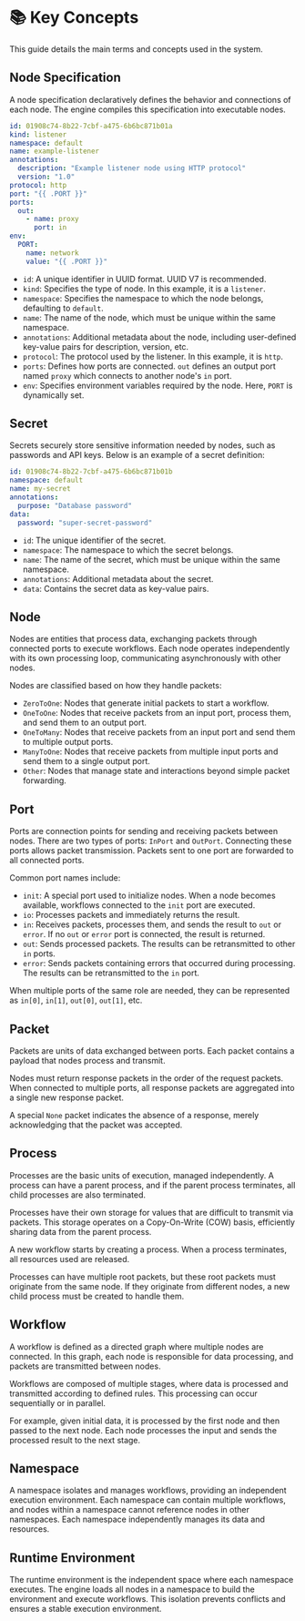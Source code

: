 # 📚 Key Concepts

This guide details the main terms and concepts used in the system.

## Node Specification

A node specification declaratively defines the behavior and connections of each node. The engine compiles this specification into executable nodes.

```yaml
id: 01908c74-8b22-7cbf-a475-6b6bc871b01a
kind: listener
namespace: default
name: example-listener
annotations:
  description: "Example listener node using HTTP protocol"
  version: "1.0"
protocol: http
port: "{{ .PORT }}"
ports:
  out:
    - name: proxy
      port: in
env:
  PORT:
    name: network
    value: "{{ .PORT }}"
```

- `id`: A unique identifier in UUID format. UUID V7 is recommended.
- `kind`: Specifies the type of node. In this example, it is a `listener`.
- `namespace`: Specifies the namespace to which the node belongs, defaulting to `default`.
- `name`: The name of the node, which must be unique within the same namespace.
- `annotations`: Additional metadata about the node, including user-defined key-value pairs for description, version, etc.
- `protocol`: The protocol used by the listener. In this example, it is `http`.
- `ports`: Defines how ports are connected. `out` defines an output port named `proxy` which connects to another node's `in` port.
- `env`: Specifies environment variables required by the node. Here, `PORT` is dynamically set.

## Secret

Secrets securely store sensitive information needed by nodes, such as passwords and API keys. Below is an example of a secret definition:

```yaml
id: 01908c74-8b22-7cbf-a475-6b6bc871b01b
namespace: default
name: my-secret
annotations:
  purpose: "Database password"
data:
  password: "super-secret-password"
```

- `id`: The unique identifier of the secret.
- `namespace`: The namespace to which the secret belongs.
- `name`: The name of the secret, which must be unique within the same namespace.
- `annotations`: Additional metadata about the secret.
- `data`: Contains the secret data as key-value pairs.

## Node

Nodes are entities that process data, exchanging packets through connected ports to execute workflows. Each node operates independently with its own processing loop, communicating asynchronously with other nodes.

Nodes are classified based on how they handle packets:
- `ZeroToOne`: Nodes that generate initial packets to start a workflow.
- `OneToOne`: Nodes that receive packets from an input port, process them, and send them to an output port.
- `OneToMany`: Nodes that receive packets from an input port and send them to multiple output ports.
- `ManyToOne`: Nodes that receive packets from multiple input ports and send them to a single output port.
- `Other`: Nodes that manage state and interactions beyond simple packet forwarding.

## Port

Ports are connection points for sending and receiving packets between nodes. There are two types of ports: `InPort` and `OutPort`. Connecting these ports allows packet transmission. Packets sent to one port are forwarded to all connected ports.

Common port names include:
- `init`: A special port used to initialize nodes. When a node becomes available, workflows connected to the `init` port are executed.
- `io`: Processes packets and immediately returns the result.
- `in`: Receives packets, processes them, and sends the result to `out` or `error`. If no `out` or `error` port is connected, the result is returned.
- `out`: Sends processed packets. The results can be retransmitted to other `in` ports.
- `error`: Sends packets containing errors that occurred during processing. The results can be retransmitted to the `in` port.

When multiple ports of the same role are needed, they can be represented as `in[0]`, `in[1]`, `out[0]`, `out[1]`, etc.

## Packet

Packets are units of data exchanged between ports. Each packet contains a payload that nodes process and transmit.

Nodes must return response packets in the order of the request packets. When connected to multiple ports, all response packets are aggregated into a single new response packet.

A special `None` packet indicates the absence of a response, merely acknowledging that the packet was accepted.

## Process

Processes are the basic units of execution, managed independently. A process can have a parent process, and if the parent process terminates, all child processes are also terminated.

Processes have their own storage for values that are difficult to transmit via packets. This storage operates on a Copy-On-Write (COW) basis, efficiently sharing data from the parent process.

A new workflow starts by creating a process. When a process terminates, all resources used are released.

Processes can have multiple root packets, but these root packets must originate from the same node. If they originate from different nodes, a new child process must be created to handle them.

## Workflow

A workflow is defined as a directed graph where multiple nodes are connected. In this graph, each node is responsible for data processing, and packets are transmitted between nodes.

Workflows are composed of multiple stages, where data is processed and transmitted according to defined rules. This processing can occur sequentially or in parallel.

For example, given initial data, it is processed by the first node and then passed to the next node. Each node processes the input and sends the processed result to the next stage.

## Namespace

A namespace isolates and manages workflows, providing an independent execution environment. Each namespace can contain multiple workflows, and nodes within a namespace cannot reference nodes in other namespaces. Each namespace independently manages its data and resources.

## Runtime Environment

The runtime environment is the independent space where each namespace executes. The engine loads all nodes in a namespace to build the environment and execute workflows. This isolation prevents conflicts and ensures a stable execution environment.
